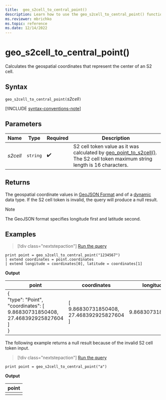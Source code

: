 ```yaml
---
title:  geo_s2cell_to_central_point()
description: Learn how to use the geo_s2cell_to_central_point() function to calculate the geospatial coordinates that represent the center of an S2 cell.
ms.reviewer: mbrichko
ms.topic: reference
ms.date: 12/14/2022
---
```

# geo_s2cell_to_central_point()

Calculates the geospatial coordinates that represent the center of an S2 cell.

## Syntax

`geo_s2cell_to_central_point(`*s2cell*`)`

[!INCLUDE [syntax-conventions-note](../includes/syntax-conventions-note.md)]

## Parameters

|Name|Type|Required|Description|
|--|--|--|--|
| *s2cell* | `string` |  :heavy_check_mark: | S2 cell token value as it was calculated by [geo_point_to_s2cell()](geo-point-to-s2cell-function.md). The S2 cell token maximum string length is 16 characters.|

## Returns

The geospatial coordinate values in [GeoJSON Format](https://tools.ietf.org/html/rfc7946) and of a [dynamic](scalar-data-types/dynamic.md) data type. If the S2 cell token is invalid, the query will produce a null result.

> [!NOTE]
> The GeoJSON format specifies longitude first and latitude second.

## Examples

> [!div class="nextstepaction"]
> <a href="https://dataexplorer.azure.com/clusters/help/databases/Samples?query=H4sIAAAAAAAAAysoyswrUSjIB5G2Cump+fHFRsmpOTnxJfnxyal5JUWJOfFgWQ0lQyNjE1MzcyVNrhqF1IqS1LwUheT8/KKUzLzEktRioG6wOj0kMYTCnPy89MyS0pRUoDIkBdEGsToKOYkl2KQMYwEypEkCnAAAAA==" target="_blank">Run the query</a>

```kusto
print point = geo_s2cell_to_central_point("1234567")
| extend coordinates = point.coordinates
| extend longitude = coordinates[0], latitude = coordinates[1]
```

**Output**

|point|coordinates|longitude|latitude|
|---|---|---|---|
|{<br>  "type": "Point",<br>  "coordinates": [<br>    9.86830731850408,<br>    27.468392925827604<br>  ]<br>}|[<br>  9.86830731850408,<br>  27.468392925827604<br>]|9.86830731850408|27.4683929258276|

The following example returns a null result because of the invalid S2 cell token input.

> [!div class="nextstepaction"]
> <a href="https://dataexplorer.azure.com/clusters/help/databases/Samples?query=H4sIAAAAAAAAAysoyswrUSjIB5G2Cump+fHFRsmpOTnxJfnxyal5JUWJOfFgWQ2lRCVNADb75CkuAAAA" target="_blank">Run the query</a>

```kusto
print point = geo_s2cell_to_central_point("a")
```

**Output**

|point|
|---|
||
